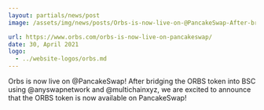 ```yaml
---
layout: partials/news/post
image: /assets/img/news/posts/Orbs-is-now-live-on-@PancakeSwap-After-bridging-the-ORBS-token-into-BSC-using-@anyswapnetwork-and-@multichainxyz-orbs.jpeg

url: https://www.orbs.com/orbs-is-now-live-on-pancakeswap/
date: 30, April 2021
logo: 
  - ../website-logos/orbs.md
---
```


Orbs is now live on @PancakeSwap! After bridging the ORBS token into BSC using @anyswapnetwork and @multichainxyz, we are excited to announce that the ORBS token is now available on PancakeSwap! 